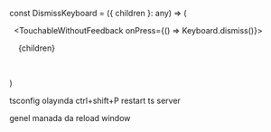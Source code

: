 const DismissKeyboard = ({ children }: any) => (

  <TouchableWithoutFeedback onPress={() => Keyboard.dismiss()}>

    {children}

  </TouchableWithoutFeedback>

)


tsconfig olayında ctrl+shift+P  restart ts server

genel manada da reload window